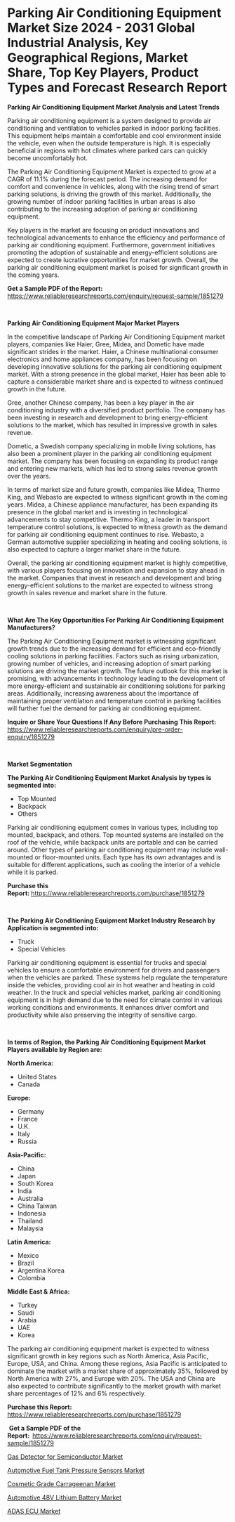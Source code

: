 <p><h1>Parking Air Conditioning Equipment Market Size 2024 - 2031 Global Industrial Analysis, Key Geographical Regions, Market Share, Top Key Players, Product Types and Forecast Research Report</h1></p><p><strong>Parking Air Conditioning Equipment Market Analysis and Latest Trends</strong></p>
<p><p>Parking air conditioning equipment is a system designed to provide air conditioning and ventilation to vehicles parked in indoor parking facilities. This equipment helps maintain a comfortable and cool environment inside the vehicle, even when the outside temperature is high. It is especially beneficial in regions with hot climates where parked cars can quickly become uncomfortably hot.</p><p>The Parking Air Conditioning Equipment Market is expected to grow at a CAGR of 11.1% during the forecast period. The increasing demand for comfort and convenience in vehicles, along with the rising trend of smart parking solutions, is driving the growth of this market. Additionally, the growing number of indoor parking facilities in urban areas is also contributing to the increasing adoption of parking air conditioning equipment.</p><p>Key players in the market are focusing on product innovations and technological advancements to enhance the efficiency and performance of parking air conditioning equipment. Furthermore, government initiatives promoting the adoption of sustainable and energy-efficient solutions are expected to create lucrative opportunities for market growth. Overall, the parking air conditioning equipment market is poised for significant growth in the coming years.</p></p>
<p><strong>Get a Sample PDF of the Report:&nbsp;</strong> <a href="https://www.reliableresearchreports.com/enquiry/request-sample/1851279">https://www.reliableresearchreports.com/enquiry/request-sample/1851279</a></p>
<p>&nbsp;</p>
<p><strong>Parking Air Conditioning Equipment Major Market Players</strong></p>
<p><p>In the competitive landscape of Parking Air Conditioning Equipment market players, companies like Haier, Gree, Midea, and Dometic have made significant strides in the market. Haier, a Chinese multinational consumer electronics and home appliances company, has been focusing on developing innovative solutions for the parking air conditioning equipment market. With a strong presence in the global market, Haier has been able to capture a considerable market share and is expected to witness continued growth in the future.</p><p>Gree, another Chinese company, has been a key player in the air conditioning industry with a diversified product portfolio. The company has been investing in research and development to bring energy-efficient solutions to the market, which has resulted in impressive growth in sales revenue.</p><p>Dometic, a Swedish company specializing in mobile living solutions, has also been a prominent player in the parking air conditioning equipment market. The company has been focusing on expanding its product range and entering new markets, which has led to strong sales revenue growth over the years.</p><p>In terms of market size and future growth, companies like Midea, Thermo King, and Webasto are expected to witness significant growth in the coming years. Midea, a Chinese appliance manufacturer, has been expanding its presence in the global market and is investing in technological advancements to stay competitive. Thermo King, a leader in transport temperature control solutions, is expected to witness growth as the demand for parking air conditioning equipment continues to rise. Webasto, a German automotive supplier specializing in heating and cooling solutions, is also expected to capture a larger market share in the future.</p><p>Overall, the parking air conditioning equipment market is highly competitive, with various players focusing on innovation and expansion to stay ahead in the market. Companies that invest in research and development and bring energy-efficient solutions to the market are expected to witness strong growth in sales revenue and market share in the future.</p></p>
<p>&nbsp;</p>
<p><strong>What Are The Key Opportunities For Parking Air Conditioning Equipment Manufacturers?</strong></p>
<p><p>The Parking Air Conditioning Equipment market is witnessing significant growth trends due to the increasing demand for efficient and eco-friendly cooling solutions in parking facilities. Factors such as rising urbanization, growing number of vehicles, and increasing adoption of smart parking solutions are driving the market growth. The future outlook for this market is promising, with advancements in technology leading to the development of more energy-efficient and sustainable air conditioning solutions for parking areas. Additionally, increasing awareness about the importance of maintaining proper ventilation and temperature control in parking facilities will further fuel the demand for parking air conditioning equipment.</p></p>
<p><strong>Inquire or Share Your Questions If Any Before Purchasing This Report:</strong> <a href="https://www.reliableresearchreports.com/enquiry/pre-order-enquiry/1851279">https://www.reliableresearchreports.com/enquiry/pre-order-enquiry/1851279</a></p>
<p>&nbsp;</p>
<p><strong>Market Segmentation</strong></p>
<p><strong>The Parking Air Conditioning Equipment Market Analysis by types is segmented into:</strong></p>
<p><ul><li>Top Mounted</li><li>Backpack</li><li>Others</li></ul></p>
<p><p>Parking air conditioning equipment comes in various types, including top mounted, backpack, and others. Top mounted systems are installed on the roof of the vehicle, while backpack units are portable and can be carried around. Other types of parking air conditioning equipment may include wall-mounted or floor-mounted units. Each type has its own advantages and is suitable for different applications, such as cooling the interior of a vehicle while it is parked.</p></p>
<p><strong>Purchase this Report:&nbsp;</strong><a href="https://www.reliableresearchreports.com/purchase/1851279">https://www.reliableresearchreports.com/purchase/1851279</a></p>
<p>&nbsp;</p>
<p><strong>The Parking Air Conditioning Equipment Market Industry Research by Application is segmented into:</strong></p>
<p><ul><li>Truck</li><li>Special Vehicles</li></ul></p>
<p><p>Parking air conditioning equipment is essential for trucks and special vehicles to ensure a comfortable environment for drivers and passengers when the vehicles are parked. These systems help regulate the temperature inside the vehicles, providing cool air in hot weather and heating in cold weather. In the truck and special vehicles market, parking air conditioning equipment is in high demand due to the need for climate control in various working conditions and environments. It enhances driver comfort and productivity while also preserving the integrity of sensitive cargo.</p></p>
<p>&nbsp;</p>
<p><strong>In terms of Region, the Parking Air Conditioning Equipment Market Players available by Region are:</strong></p>
<p>
    <p> <strong> North America: </strong>
        <ul>
            <li>United States</li>
            <li>Canada</li>
        </ul>
        </p> 
    <p> <strong> Europe: </strong>
        <ul>
            <li>Germany</li>
            <li>France</li>
            <li>U.K.</li>
            <li>Italy</li>
            <li>Russia</li>
        </ul>
        </p> 
    <p> <strong> Asia-Pacific: </strong>
        <ul>
            <li>China</li>
            <li>Japan</li>
            <li>South Korea</li>
            <li>India</li>
            <li>Australia</li>
            <li>China Taiwan</li>
            <li>Indonesia</li>
            <li>Thailand</li>
            <li>Malaysia</li>
        </ul>
        </p> 
    <p> <strong> Latin America: </strong>
        <ul>
            <li>Mexico</li>
            <li>Brazil</li>
            <li>Argentina Korea</li>
            <li>Colombia</li>
        </ul>
        </p> 
    <p> <strong> Middle East & Africa: </strong>
        <ul>
            <li>Turkey</li>
            <li>Saudi</li>
            <li>Arabia</li>
            <li>UAE</li>
            <li>Korea</li>
        </ul>
    </p>
    </p>
<p><p>The parking air conditioning equipment market is expected to witness significant growth in key regions such as North America, Asia Pacific, Europe, USA, and China. Among these regions, Asia Pacific is anticipated to dominate the market with a market share of approximately 35%, followed by North America with 27%, and Europe with 20%. The USA and China are also expected to contribute significantly to the market growth with market share percentages of 12% and 6% respectively.</p></p>
<p><strong>Purchase this Report: </strong><a href="https://www.reliableresearchreports.com/purchase/1851279">https://www.reliableresearchreports.com/purchase/1851279</a></p>
<p>&nbsp;<strong>Get a Sample PDF of the Report:&nbsp;&nbsp;</strong><a href="https://www.reliableresearchreports.com/enquiry/request-sample/1851279">https://www.reliableresearchreports.com/enquiry/request-sample/1851279</a></p>
<p><strong></strong></p>
<p><p><a href="https://issuu.com/reportprime-2/docs/gas-detector-for-semiconductor-market-size-2030.pp">Gas Detector for Semiconductor Market</a></p><p><a href="https://github.com/angelajermaine/Market-Research-Report-List-2/blob/main/automotive-fuel-tank-pressure-sensors-market.md">Automotive Fuel Tank Pressure Sensors Market</a></p><p><a href="https://issuu.com/reportprime-2/docs/cosmetic-grade-carrageenan-market-size-2030.pptx">Cosmetic Grade Carrageenan Market</a></p><p><a href="https://github.com/shotows/Market-Research-Report-List-1/blob/main/automotive-48v-lithium-battery-market.md">Automotive 48V Lithium Battery Market</a></p><p><a href="https://github.com/beatblasta/Market-Research-Report-List-2/blob/main/adas-ecu-market.md">ADAS ECU Market</a></p></p>
